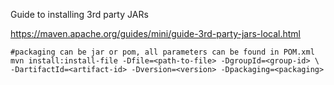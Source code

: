 Guide to installing 3rd party JARs

https://maven.apache.org/guides/mini/guide-3rd-party-jars-local.html
	
	#packaging can be jar or pom, all parameters can be found in POM.xml
	mvn install:install-file -Dfile=<path-to-file> -DgroupId=<group-id> \
	-DartifactId=<artifact-id> -Dversion=<version> -Dpackaging=<packaging>
	
	